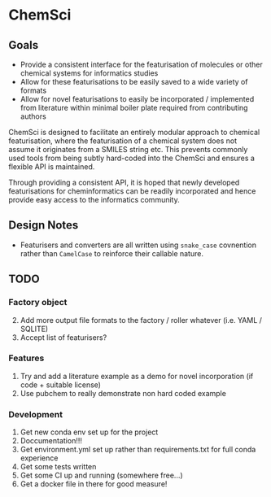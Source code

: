 # ChemSci

## Goals
* Provide a consistent interface for the featurisation of molecules or other chemical systems for informatics studies
* Allow for these featurisations to be easily saved to a wide variety of formats
* Allow for novel featurisations to easily be incorporated / implemented from literature within minimal boiler plate required from contributing authors

ChemSci is designed to facilitate an entirely modular approach to chemical featurisation, where the featurisation of a chemical system does not assume it originates from a SMILES string etc.
This prevents commonly used tools from being subtly hard-coded into the ChemSci and ensures a flexible API is maintained.

Through providing a consistent API, it is hoped that newly developed featurisations for cheminformatics can be readily incorporated and hence provide easy access to the informatics community.

## Design Notes
* Featurisers and converters are all written using `snake_case` covnention rather than `CamelCase` to reinforce their callable nature.  

## TODO
### Factory object
2. Add more output file formats to the factory / roller whatever (i.e. YAML / SQLITE)
3. Accept list of featurisers?
### Features
1. Try and add a literature example as a demo for novel incorporation (if code + suitable license)
2. Use pubchem to really demonstrate non hard coded example
### Development
1. Get new conda env set up for the project
2. Doccumentation!!!
2. Get environment.yml set up rather than requirements.txt for full conda experience
3. Get some tests written
4. Get some CI up and running (somewhere free...)
5. Get a docker file in there for good measure! 